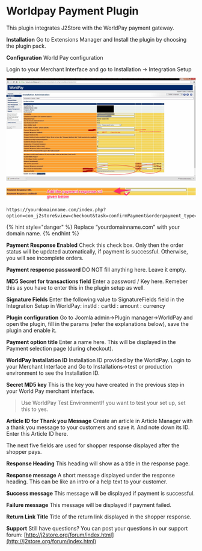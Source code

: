 # Worldpay Payment Plugin

This plugin integrates J2Store with the WorldPay payment gateway.

**Installation** Go to Extensions Manager and Install the plugin by choosing the plugin pack.

**Configuration** World Pay configuration

Login to your Merchant Interface and go to Installation → Integration Setup

![worldpay](https://raw.githubusercontent.com/j2store/doc-images/master/payment-methods/worldpay-payment-plugin/worldpay_payment_plugin.png)

![response](https://raw.githubusercontent.com/j2store/doc-images/master/payment-methods/worldpay-payment-plugin/payment_response_worldpay.png)



```text
https://yourdomainname.com/index.php?option=com_j2store&view=checkout&task=confirmPayment&orderpayment_type=payment_worldpay&paction=process&tmpl=component
```



{% hint style="danger" %}
Replace “yourdomainname.com” with your domain name.
{% endhint %}

**Payment Response Enabled** Check this check box. Only then the order status will be updated automatically, if payment is successful. Otherwise, you will see incomplete orders.

**Payment response password** DO NOT fill anything here. Leave it empty.

**MD5 Secret for transactions field** Enter a password / Key here. Remeber this as you have to enter this in the plugin setup as well.

**Signature Fields** Enter the following value to SignatureFields field in the Integration Setup in WorldPay: instId : cartId : amount : currency

**Plugin configuration** Go to Joomla admin-&gt;Plugin manager-&gt;WorldPay and open the plugin, fill in the params \(refer the explanations below\), save the plugin and enable it.

**Payment option title** Enter a name here. This will be displayed in the Payment selection page \(during checkout\).

**WorldPay Installation ID** Installation ID provided by the WorldPay. Login to your Merchant Interface and Go to Installations-&gt;test or production environment to see the Installation ID.

**Secret MD5 key** This is the key you have created in the previous step in your World Pay merchant interface.

> Use WorldPay Test EnvironmentIf you want to test your set up, set this to yes.

**Article ID for Thank you Message** Create an article in Article Manager with a thank you message to your customers and save it. And note down its ID. Enter this Article ID here.

The next five fields are used for shopper response displayed after the shopper pays.

**Response Heading** This heading will show as a title in the response page.

**Response message** A short message displayed under the response heading. This can be like an intro or a help text to your customer.

**Success message** This message will be displayed if payment is successful.

**Failure message** This message will be displayed if payment failed.

**Return Link Title** Title of the return link displayed in the shopper response.

**Support** Still have questions? You can post your questions in our support forum: [http://j2store.org/forum/index.html](http://j2store.org/forum/index.html)

